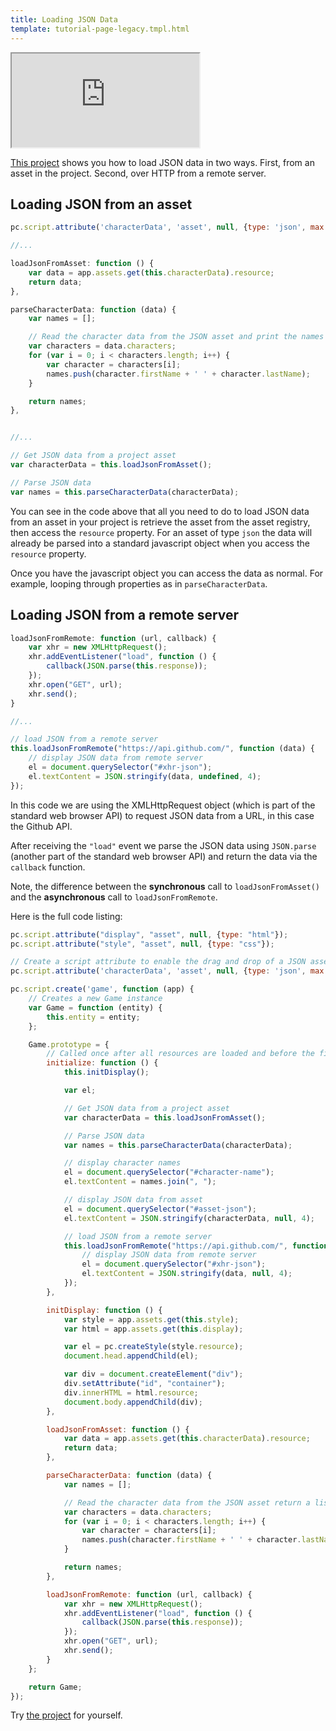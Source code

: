 ```yaml
---
title: Loading JSON Data
template: tutorial-page-legacy.tmpl.html
---
```


<iframe src="http://playcanv.as/p/xK29Smti" ></iframe>

[This project][1] shows you how to load JSON data in two ways. First, from an asset in the project. Second, over HTTP from a remote server.

## Loading JSON from an asset

```javascript
pc.script.attribute('characterData', 'asset', null, {type: 'json', max: 1});

//...

loadJsonFromAsset: function () {
    var data = app.assets.get(this.characterData).resource;
    return data;
},

parseCharacterData: function (data) {
    var names = [];

    // Read the character data from the JSON asset and print the names to the JS console
    var characters = data.characters;
    for (var i = 0; i < characters.length; i++) {
        var character = characters[i];
        names.push(character.firstName + ' ' + character.lastName);
    }

    return names;
},


//...

// Get JSON data from a project asset
var characterData = this.loadJsonFromAsset();

// Parse JSON data
var names = this.parseCharacterData(characterData);
```

You can see in the code above that all you need to do to load JSON data from an asset in your project is retrieve the asset from the asset registry, then access the `resource` property. For an asset of type `json` the data will already be parsed into a standard javascript object when you access the `resource` property.

Once you have the javascript object you can access the data as normal. For example, looping through properties as in `parseCharacterData`.

## Loading JSON from a remote server

```javascript
loadJsonFromRemote: function (url, callback) {
    var xhr = new XMLHttpRequest();
    xhr.addEventListener("load", function () {
        callback(JSON.parse(this.response));
    });
    xhr.open("GET", url);
    xhr.send();
}

//...

// load JSON from a remote server
this.loadJsonFromRemote("https://api.github.com/", function (data) {
    // display JSON data from remote server
    el = document.querySelector("#xhr-json");
    el.textContent = JSON.stringify(data, undefined, 4);
});

```

In this code we are using the XMLHttpRequest object (which is part of the standard web browser API) to request JSON data from a URL, in this case the Github API.

After receiving the `"load"` event we parse the JSON data using `JSON.parse` (another part of the standard web browser API) and return the data via the `callback` function.

Note, the difference between the **synchronous** call to `loadJsonFromAsset()` and the **asynchronous** call to `loadJsonFromRemote`.

Here is the full code listing:

```javascript
pc.script.attribute("display", "asset", null, {type: "html"});
pc.script.attribute("style", "asset", null, {type: "css"});

// Create a script attribute to enable the drag and drop of a JSON asset containing character data
pc.script.attribute('characterData', 'asset', null, {type: 'json', max: 1});

pc.script.create('game', function (app) {
    // Creates a new Game instance
    var Game = function (entity) {
        this.entity = entity;
    };

    Game.prototype = {
        // Called once after all resources are loaded and before the first update
        initialize: function () {
            this.initDisplay();

            var el;

            // Get JSON data from a project asset
            var characterData = this.loadJsonFromAsset();

            // Parse JSON data
            var names = this.parseCharacterData(characterData);

            // display character names
            el = document.querySelector("#character-name");
            el.textContent = names.join(", ");

            // display JSON data from asset
            el = document.querySelector("#asset-json");
            el.textContent = JSON.stringify(characterData, null, 4);

            // load JSON from a remote server
            this.loadJsonFromRemote("https://api.github.com/", function (data) {
                // display JSON data from remote server
                el = document.querySelector("#xhr-json");
                el.textContent = JSON.stringify(data, null, 4);
            });
        },

        initDisplay: function () {
            var style = app.assets.get(this.style);
            var html = app.assets.get(this.display);

            var el = pc.createStyle(style.resource);
            document.head.appendChild(el);

            var div = document.createElement("div");
            div.setAttribute("id", "container");
            div.innerHTML = html.resource;
            document.body.appendChild(div);
        },

        loadJsonFromAsset: function () {
            var data = app.assets.get(this.characterData).resource;
            return data;
        },

        parseCharacterData: function (data) {
            var names = [];

            // Read the character data from the JSON asset return a list of names
            var characters = data.characters;
            for (var i = 0; i < characters.length; i++) {
                var character = characters[i];
                names.push(character.firstName + ' ' + character.lastName);
            }

            return names;
        },

        loadJsonFromRemote: function (url, callback) {
            var xhr = new XMLHttpRequest();
            xhr.addEventListener("load", function () {
                callback(JSON.parse(this.response));
            });
            xhr.open("GET", url);
            xhr.send();
        }
    };

    return Game;
});
```

Try [the project][1] for yourself.

[1]: https://playcanvas.com/project/362232/overview/tutorial-read-json-data

